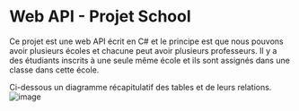 # Web API - Projet School

Ce projet est une web API écrit en C# et le principe est que nous pouvons avoir plusieurs écoles et chacune peut avoir plusieurs professeurs.
Il y a des étudiants inscrits à une seule même école et ils sont assignés dans une classe dans cette école.

Ci-dessous un diagramme récapitulatif des tables et de leurs relations.
![image](https://user-images.githubusercontent.com/84314581/206234996-b7a830c2-74b8-4b02-8c3d-4a47caa30a93.png)
